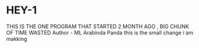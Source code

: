 # HEY-1
THIS IS THE ONE PROGRAM THAT STARTED 2 MONTH AGO , BIG CHUNK OF TIME WASTED
Author - ML Arabinda Panda
this is the small change i am makking
